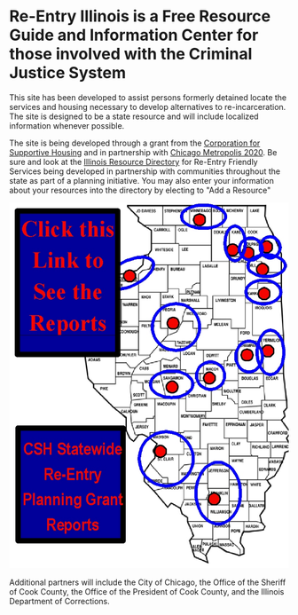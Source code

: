 Re-Entry Illinois is a Free Resource Guide and Information Center
for those involved with the Criminal Justice System
=================================================================

This site has been developed to assist persons formerly detained locate the services and housing necessary to develop alternatives to re-incarceration.  The site is designed to be a state resource and will include localized information whenever possible.

The site is being developed through a grant from the [Corporation for Supportive Housing] and in partnership with [Chicago Metropolis 2020].  Be sure and look at the [Illinois Resource Directory] for Re-Entry Friendly Services being developed in partnership with communities throughout the state as part of a planning initiative.  You may also enter your information about your resources into the directory by electing to "Add a Resource"

[![Click here to see the reports][see-reports-img]][see-reports]

Additional partners will include the City of Chicago, the Office of the Sheriff of Cook County, the Office of the President of Cook County, and the Illinois Department of Corrections.

[see-reports-img]: ./images/home-see-reports.jpg
[see-reports]: index-2.html
[Corporation for Supportive Housing]: http://www.csh.org/
[Chicago Metropolis 2020]: http://www.chicagometropolis2020.org/
[ Illinois Resource Directory]: http://www.venturecd.net/ResourceDirectory/dirDisplay_Map.asp?ref=1234
